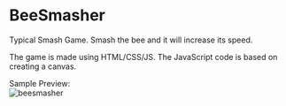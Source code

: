 # BeeSmasher
Typical Smash Game. Smash the bee and it will increase its speed.

The game is made using HTML/CSS/JS.
The JavaScript code is based on creating a canvas.

Sample Preview: <br>
![beesmasher](https://github.com/ralphcristofer/BeeSmasher/assets/46301746/0b525644-0830-4510-9ac5-cec6fc89d301)
